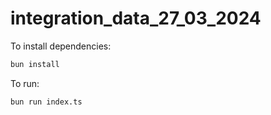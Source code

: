 # integration_data_27_03_2024

To install dependencies:

```bash
bun install
```

To run:

```bash
bun run index.ts
```

